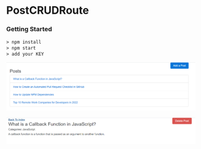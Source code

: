# PostCRUDRoute

### Getting Started

```
> npm install
> npm start
> add your KEY
```

![plot](https://github.com/Rockstar4400/Udemy-ReactCourses/blob/main/Udemy-React-Stephen-Develop/32.OldReactVersion/4.PostRouter/src/content/Capture.PNG?raw=true)

![plot](https://github.com/Rockstar4400/Udemy-ReactCourses/blob/main/Udemy-React-Stephen-Develop/32.OldReactVersion/4.PostRouter/src/content/Capture2.PNG?raw=true)